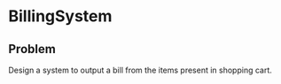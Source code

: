 # BillingSystem

## Problem

Design a system to output a bill from the items present in shopping cart.
